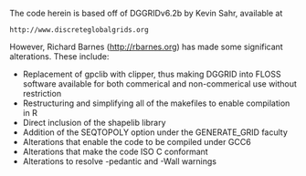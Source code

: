 The code herein is based off of DGGRIDv6.2b by Kevin Sahr, available at

    http://www.discreteglobalgrids.org

However, Richard Barnes (http://rbarnes.org) has made some significant
alterations. These include:

* Replacement of gpclib with clipper, thus making DGGRID into FLOSS software
  available for both commerical and non-commerical use without restriction
* Restructuring and simplifying all of the makefiles to enable compilation in R
* Direct inclusion of the shapelib library
* Addition of the SEQTOPOLY option under the GENERATE_GRID faculty
* Alterations that enable the code to be compiled under GCC6
* Alterations that make the code ISO C conformant
* Alterations to resolve -pedantic and -Wall warnings